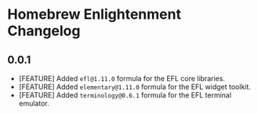 # Homebrew Enlightenment Changelog

## 0.0.1
* [FEATURE] Added `efl@1.11.0` formula for the EFL core libraries.
* [FEATURE] Added `elementary@1.11.0` formula for the EFL widget toolkit.
* [FEATURE] Added `terminology@0.6.1` formula for the EFL terminal emulator.
